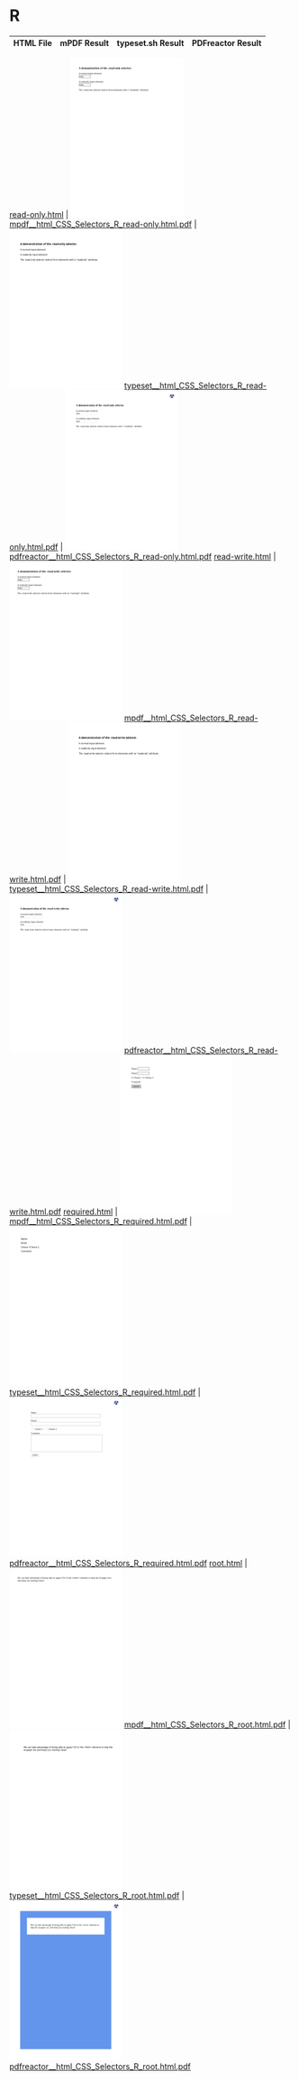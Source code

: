 
# R
HTML File | mPDF Result | typeset.sh Result | PDFreactor Result
------------ | ------------- | ------------- | -------------

[read-only.html](/html/CSS%20Selectors/R/read-only.html) | ![](result/mpdf__html_CSS_Selectors_R_read-only.html.png) [mpdf__html_CSS_Selectors_R_read-only.html.pdf](result/mpdf__html_CSS_Selectors_R_read-only.html.pdf) | ![](result/typeset__html_CSS_Selectors_R_read-only.html.png) [typeset__html_CSS_Selectors_R_read-only.html.pdf](result/typeset__html_CSS_Selectors_R_read-only.html.pdf) | ![](result/pdfreactor__html_CSS_Selectors_R_read-only.html.png) [pdfreactor__html_CSS_Selectors_R_read-only.html.pdf](result/pdfreactor__html_CSS_Selectors_R_read-only.html.pdf)
[read-write.html](/html/CSS%20Selectors/R/read-write.html) | ![](result/mpdf__html_CSS_Selectors_R_read-write.html.png) [mpdf__html_CSS_Selectors_R_read-write.html.pdf](result/mpdf__html_CSS_Selectors_R_read-write.html.pdf) | ![](result/typeset__html_CSS_Selectors_R_read-write.html.png) [typeset__html_CSS_Selectors_R_read-write.html.pdf](result/typeset__html_CSS_Selectors_R_read-write.html.pdf) | ![](result/pdfreactor__html_CSS_Selectors_R_read-write.html.png) [pdfreactor__html_CSS_Selectors_R_read-write.html.pdf](result/pdfreactor__html_CSS_Selectors_R_read-write.html.pdf)
[required.html](/html/CSS%20Selectors/R/required.html) | ![](result/mpdf__html_CSS_Selectors_R_required.html.png) [mpdf__html_CSS_Selectors_R_required.html.pdf](result/mpdf__html_CSS_Selectors_R_required.html.pdf) | ![](result/typeset__html_CSS_Selectors_R_required.html.png) [typeset__html_CSS_Selectors_R_required.html.pdf](result/typeset__html_CSS_Selectors_R_required.html.pdf) | ![](result/pdfreactor__html_CSS_Selectors_R_required.html.png) [pdfreactor__html_CSS_Selectors_R_required.html.pdf](result/pdfreactor__html_CSS_Selectors_R_required.html.pdf)
[root.html](/html/CSS%20Selectors/R/root.html) | ![](result/mpdf__html_CSS_Selectors_R_root.html.png) [mpdf__html_CSS_Selectors_R_root.html.pdf](result/mpdf__html_CSS_Selectors_R_root.html.pdf) | ![](result/typeset__html_CSS_Selectors_R_root.html.png) [typeset__html_CSS_Selectors_R_root.html.pdf](result/typeset__html_CSS_Selectors_R_root.html.pdf) | ![](result/pdfreactor__html_CSS_Selectors_R_root.html.png) [pdfreactor__html_CSS_Selectors_R_root.html.pdf](result/pdfreactor__html_CSS_Selectors_R_root.html.pdf)
